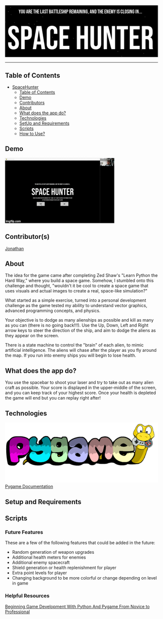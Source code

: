 <p align="center">
  <img src="https://github.com/jkeane889/SpaceHunter/blob/master/SpaceHunterLogo.png">
</p>

------------------------------

## Table of Contents
- [SpaceHunter](#amplify-austin)
  - [Table of Contents](#table-of-contents)
  - [Demo](#demo)
  - [Contributors](#contributors)
  - [About](#about)
  - [What does the app do?](#what-does-the-app-do)
  - [Technologies](#technologies)
  - [SetUp and Requirements](#setup-and-requirements)
  - [Scripts](#scripts)
  - [How to Use?](#how-to-use)

## Demo
![SpaceHunter](https://github.com/jkeane889/SpaceHunter/blob/master/spaceHuntGIF.gif)

## Contributor(s)

[Jonathan](https://github.com/jkeane889)

## About

The idea for the game came after completing Zed Shaw's "Learn Python the Hard Way," where you build a space game.  Somehow, I stumbled onto this challenge and thought, "wouldn't it be cool to create a space game that uses visuals and actual images to create a real, space-like simulation?"

What started as a simple exercise, turned into a personal development challenge as the game tested my ability to understand vector graphics, advanced programming concepts, and physics.  

Your objective is to dodge as many alienships as possible and kill as many as you can (there is no going back!!!).  Use the Up, Down, Left and Right arrow keys to steer the direction of the ship, and aim to dodge the aliens as they appear on the screen.

There is a state machine to control the "brain" of each alien, to mimic artificial intelligence.  The aliens will chase after the player as you fly around the map.  If you run into enemy ships you will begin to lose health.

## What does the app do?

You use the spacebar to shoot your laser and try to take out as many alien craft as possible.  Your score is displayed in the upper-middle of the screen, and you can keep track of your highest score.  Once your health is depleted the game will end but you can replay right after!

## Technologies
![Pygame](https://github.com/jkeane889/SpaceHunter/blob/master/pygame.png)
[Pygame Documentation](https://www.pygame.org/docs/)

## Setup and Requirements

## Scripts

### Future Features
These are a few of the following features that could be added in the future:
  * Random generation of weapon upgrades
  * Additional health meters for enemies
  * Additional enemy spacecraft
  * Shield generation or health replenishment for player
  * Extra point levels for player 
  * Changing background to be more colorful or change depending on level in game

### Helpful Resources
[Beginning Game Development With Python And Pygame From Novice to Professional](http://slav0nic.org.ua/static/books/python/beginning-game-development-with-python-and-pygame-from-novice-to-professional.9781590598726.29808.pdf)
